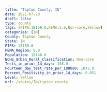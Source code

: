 ```yaml
---
title: "Tipton County, IN"
date: 2021-07-20
draft: false
type: county
tags: [FIPS:18159.0,FEMA:5.0,Non-core,Yellow]
categories: [IN]
County: Tipton County
State: IN
FIPS: 18159.0
FEMA_Region: 5.0
Population: 15148.0
NCHS_Urban_Rural_Classification: Non-core
Tests_in_prior_14_days: 158.0
Fourteen_day_test_rate_per_100000: 1043.0
Percent_Positivity_in_prior_14_days: 0.051
Level: Yellow
url: /states/IN/tipton-county
---
```



